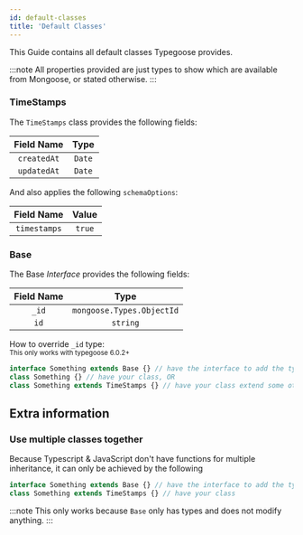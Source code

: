 ```yaml
---
id: default-classes
title: 'Default Classes'
---
```


This Guide contains all default classes Typegoose provides.

:::note
All properties provided are just types to show which are available from Mongoose, or stated otherwise.
:::

### TimeStamps

The `TimeStamps` class provides the following fields:

| Field Name  |  Type  |
| :---------: | :----: |
| `createdAt` | `Date` |
| `updatedAt` | `Date` |

And also applies the following `schemaOptions`:

|  Field Name  | Value  |
| :----------: | :----: |
| `timestamps` | `true` |

### Base

The Base *Interface* provides the following fields:

| Field Name |           Type            |
| :--------: | :-----------------------: |
|   `_id`    | `mongoose.Types.ObjectId` |
|    `id`    |         `string`          |

How to override `_id` type:  
<sub>This only works with typegoose 6.0.2+</sub>

```ts
interface Something extends Base {} // have the interface to add the types of "Base" to the class
class Something {} // have your class, OR
class Something extends TimeStamps {} // have your class extend some other class
```

## Extra information

### Use multiple classes together

Because Typescript & JavaScript don't have functions for multiple inheritance, it can only be achieved by the following

```ts
interface Something extends Base {} // have the interface to add the types of "Base" to the class
class Something extends TimeStamps {} // have your class
```

:::note
This only works because `Base` only has types and does not modify anything.
:::
